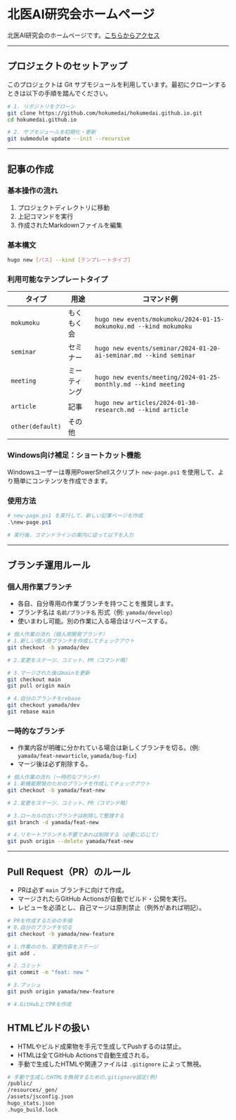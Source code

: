 # 北医AI研究会ホームページ
北医AI研究会のホームページです。[こちらからアクセス](https://hokumedai.github.io/)

---
## プロジェクトのセットアップ

このプロジェクトは Git サブモジュールを利用しています。最初にクローンするときは以下の手順を踏んでください。

```bash
# 1. リポジトリをクローン
git clone https://github.com/hokumedai/hokumedai.github.io.git
cd hokumedai.github.io

# 2. サブモジュールを初期化・更新
git submodule update --init --recursive
```

---
## 記事の作成

### 基本操作の流れ
1. プロジェクトディレクトリに移動
2. 上記コマンドを実行
3. 作成されたMarkdownファイルを編集

### 基本構文
```bash
hugo new [パス] --kind [テンプレートタイプ]
```

### 利用可能なテンプレートタイプ

| タイプ | 用途 | コマンド例 |
|--------|------|-----------|
| `mokumoku` | もくもく会 | `hugo new events/mokumoku/2024-01-15-mokumoku.md --kind mokumoku` |
| `seminar` | セミナー | `hugo new events/seminar/2024-01-20-ai-seminar.md --kind seminar` |
| `meeting` | ミーティング | `hugo new events/meeting/2024-01-25-monthly.md --kind meeting` |
| `article` | 記事 | `hugo new articles/2024-01-30-research.md --kind article` |
| `other(default)` | その他 |  |

### Windows向け補足：ショートカット機能
Windowsユーザーは専用PowerShellスクリプト `new-page.ps1` を使用して、より簡単にコンテンツを作成できます。

### 使用方法
```powershell
# new-page.ps1 を実行して、新しい記事ページを作成
.\new-page.ps1

# 実行後、コマンドラインの案内に従って以下を入力
```

---
## ブランチ運用ルール

### 個人用作業ブランチ
- 各自、自分専用の作業ブランチを持つことを推奨します。
- ブランチ名は `名前/ブランチ名` 形式（例: `yamada/develop`）
- 使いまわし可能。別の作業に入る場合はリベースする。
```bash
# 個人作業の流れ（個人用開発ブランチ）
# 1.新しい個人用ブランチを作成してチェックアウト
git checkout -b yamada/dev

# 2.変更をステージ、コミット、PR（コマンド略）

# 3.マージされた後はmainを更新
git checkout main
git pull origin main

# 4.自分のブランチをrebase
git checkout yamada/dev
git rebase main
```

### 一時的なブランチ
- 作業内容が明確に分かれている場合は新しくブランチを切る。(例: `yamada/feat-newarticle`, `yamada/bug-fix`)
- マージ後は必ず削除する。
```bash
# 個人作業の流れ（一時的なブランチ）
# 1.新機能開発のためのブランチを作成してチェックアウト
git checkout -b yamada/feat-new

# 2.変更をステージ、コミット、PR（コマンド略）

# 3.ローカルの古いブランチは削除して整理する
git branch -d yamada/feat-new

# 4.リモートブランチも不要であれば削除する（必要に応じて）
git push origin --delete yamada/feat-new
```

---
## Pull Request（PR）のルール

- PRは必ず `main` ブランチに向けて作成。
- マージされたらGitHub Actionsが自動でビルド・公開を実行。
- レビューを必須とし、自己マージは原則禁止（例外があれば明記）。
```bash
# PRを作成するための手順
# 0.自分のブランチを切る
git checkout -b yamada/new-feature

# 1.作業ののち、変更内容をステージ
git add .

# 2.コミット
git commit -m "feat: new "

# 3.プッシュ
git push origin yamada/new-feature

# 4.GitHub上でPRを作成
```

## HTMLビルドの扱い
- HTMLやビルド成果物を手元で生成してPushするのは禁止。
- HTMLは全てGitHub Actionsで自動生成される。
- 手動で生成したHTMLや関連ファイルは `.gitignore` によって無視。
```bash
# 手動で生成したHTMLを無視するための.gitignore設定(例)
/public/
/resources/_gen/
/assets/jsconfig.json
hugo_stats.json
.hugo_build.lock
```